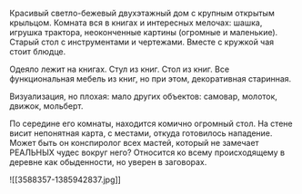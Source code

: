 Красивый светло-бежевый двухэтажный дом с крупным открытым крыльцом.
Комната вся в книгах и интересных мелочах: шашка, игрушка трактора, неоконченные картины (огромные и маленькие). Старый стол с инструментами и чертежами. Вместе с кружкой чая стоит блюдце.


Одеяло лежит на книгах. Стул из книг. Стол из книг. Все функциональная мебель из книг, но при этом, декоративная старинная.

Визуализация, но плохая: мало других объектов: самовар, молоток, движок, мольберт.

По середине его комнаты, находится комично огромный стол. 
На стене висит непонятная карта, с местами, откуда готовилось нападение.
	Может быть он конспиролог всех мастей, который не замечает РЕАЛЬНЫХ чудес вокруг него? Относится ко всему происходящему в деревне как обыденности, но уверен в заговорах.


![[3588357-1385942837.jpg]]